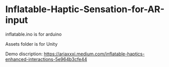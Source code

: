 # Inflatable-Haptic-Sensation-for-AR-input

inflatable.ino is for arduino

Assets folder is for Unity

Demo discription:
https://ariaxxxi.medium.com/inflatable-haptics-enhanced-interactions-5e964b3cfe44
